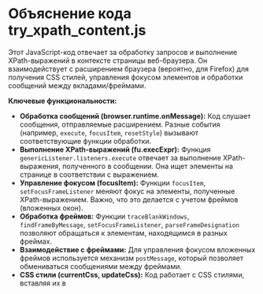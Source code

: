 # Объяснение кода try_xpath_content.js

Этот JavaScript-код отвечает за обработку запросов и выполнение XPath-выражений в контексте страницы веб-браузера. Он взаимодействует с расширением браузера (вероятно, для Firefox) для получения CSS стилей, управления фокусом элементов и обработки сообщений между вкладами/фреймами.

**Ключевые функциональности:**

* **Обработка сообщений (browser.runtime.onMessage):** Код слушает сообщения, отправляемые расширением.  Разные события (например, `execute`, `focusItem`, `resetStyle`) вызывают соответствующие функции обработки.
* **Выполнение XPath-выражений (fu.execExpr):**  Функция `genericListener.listeners.execute` отвечает за выполнение XPath-выражения, полученного в сообщении. Она ищет элементы на странице в соответствии с выражением.
* **Управление фокусом (focusItem):**  Функции `focusItem`, `setFocusFrameListener`  меняют фокус на элементы, полученные XPath-выражением. Важно, что это делается с учетом фреймов (вложенных окон).
* **Обработка фреймов:**  Функции `traceBlankWindows`, `findFrameByMessage`, `setFocusFrameListener`, `parseFrameDesignation` позволяют обращаться к элементам, находящимся в разных фреймах.
* **Взаимодействие с фреймами:** Для управления фокусом вложенных фреймов используется механизм `postMessage`, который позволяет обмениваться сообщениями между фреймами.
* **CSS стили (currentCss, updateCss):** Код работает с CSS стилями, вставляя их в <style> тэги на странице, которые затем отображаются в браузере.  `updateStyleElement`, `updateAllStyleElements`, `removeStyleElement` управляют этим процессом.
* **Хранение и восстановление атрибутов (originalAttributes):** Код сохраняет исходные атрибуты элементов, чтобы при необходимости восстановить их, например, после выполнения XPath-запроса.
* **Обработка ошибок:** Вложенные `try...catch` блоки позволяют обрабатывать ошибки при выполнении запросов и возвращать соответствующие сообщения пользователю.
* **Обработка контекста (contextItem):** Код позволяет искать элементы не только на всей странице, но и в указанном контексте (например, результат предыдущего XPath запроса)
* **Поддержка расширений (browser.storage):**  Слушает изменения в хранилище расширений, например, для получения обновлённых атрибутов.

**Структура и особенности:**

* **`genericListener`:** Централизованный обработчик сообщений для расширения.
* **`attributes`:**  Объект, хранящий имена атрибутов, которые используются для обозначения элементов, контекста и т.д.
* **`prevMsg`:** Буфер для хранения предыдущего сообщения, что, вероятно, используется для повторного отправления результата.
* **`originalAttributes`:**  Используется для сохранения атрибутов элементов, прежде чем менять их в результате запроса.

**В целом, код является частью расширения браузера, предназначенного для удобного поиска элементов на страницах с помощью XPath, с учетом фреймов и различных контекстов.** Он обрабатывает сложные сценарии работы с разными фреймами и сообщениями, обеспечивает устойчивость к ошибкам и позволяет пользователю легко управлять стилями элементов.